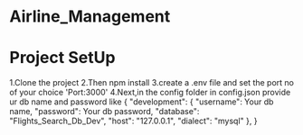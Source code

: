 # Airline_Management

# Project SetUp

1.Clone the project
2.Then npm install 
3.create a .env file and set the port no of your choice
'Port:3000'
4.Next,in the config folder in config.json provide ur db name and password like
{
  "development": {
    "username": Your db name,
    "password": Your db password,
    "database": "Flights_Search_Db_Dev",
    "host": "127.0.0.1",
    "dialect": "mysql"
  },
}
